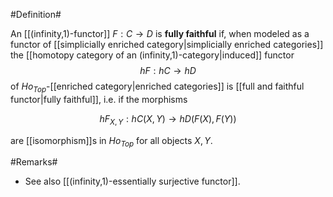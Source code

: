 

#Definition#

An [[(infinity,1)-functor]] $F : C \to D$ is **fully faithful** if, when modeled as a functor of [[simplicially enriched category|simplicially enriched categories]] the [[homotopy category of an (infinity,1)-category|induced]]
functor 
$$
  h F : h C \to h D
$$ 
of $Ho_{Top}$-[[enriched category|enriched categories]] is [[full and faithful functor|fully faithful]], i.e. if the morphisms

$$
  h F_{X,Y} : h C(X,Y) \to h D(F(X), F(Y))
$$

are [[isomorphism]]s in $Ho_{Top}$ for all objects $X, Y$.

#Remarks#

* See also [[(infinity,1)-essentially surjective functor]].